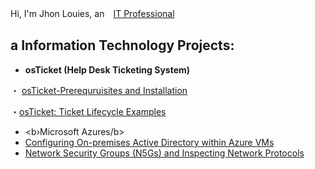 Hi, I'm Jhon Louies, an　<a href="https://www.linkedin.com/in/jhon-louies-sanchez-6627a0284">IT Professional</a>
　 <h2> a Information Technology Projects:</h2>
- <b>osTicket (Help Desk Ticketing System)</b>



 
  
 ・ <a href="https://jhonlouiesspy.github.io/jhonlouiesSPY.gethub.io/">osTicket-Prerequruisites and Installation</a>
 
・<a href="https://jhonlouiesspy.github.io/jhonlouiesSPY.gethub.io/">osTicket: Ticket Lifecycle Examples</a>



- <b›Microsoft Azures/b>
- [Configuring On-premises Active Directory within Azure VMs](https://github.com/joshmadakorcc/configure-ad)
- [Network Security Groups (N5Gs) and Inspecting Network Protocols](https://github.com/joshmadakorcc/azure-network-protocols)











